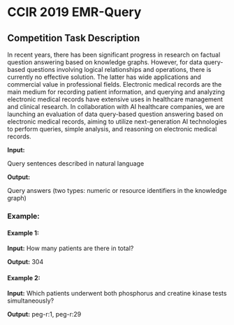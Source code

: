 # CCIR 2019 EMR-Query


## Competition Task Description

In recent years, there has been significant progress in research on factual question answering based on knowledge graphs. However, for data query-based questions involving logical relationships and operations, there is currently no effective solution. The latter has wide applications and commercial value in professional fields. Electronic medical records are the main medium for recording patient information, and querying and analyzing electronic medical records have extensive uses in healthcare management and clinical research. In collaboration with AI healthcare companies, we are launching an evaluation of data query-based question answering based on electronic medical records, aiming to utilize next-generation AI technologies to perform queries, simple analysis, and reasoning on electronic medical records.


**Input:**

Query sentences described in natural language

**Output:**

 Query answers (two types: numeric or resource identifiers in the knowledge graph)


### Example:

#### Example 1:

**Input:** How many patients are there in total?


**Output:** 304


#### Example 2:

**Input:** Which patients underwent both phosphorus and creatine kinase tests simultaneously?

**Output:** peg-r:1, peg-r:29
